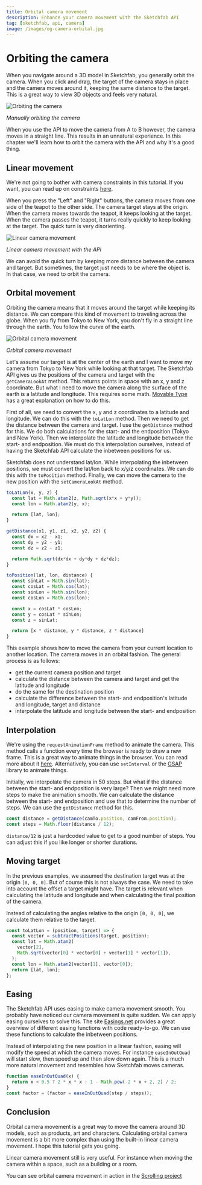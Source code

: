 ```yaml
---
title: Orbital camera movement
description: Enhance your camera movement with the Sketchfab API
tag: [sketchfab, api, camera]
image: /images/og-camera-orbital.jpg
---
```


<script setup>
import CodePenEmbed from '../../components/CodePenEmbed.vue'
</script>

# Orbiting the camera

When you navigate around a 3D model in Sketchfab, you generally orbit the camera. When you click and drag, the target of the camera stays in place and the camera moves around it, keeping the same distance to the target. This is a great way to view 3D objects and feels very natural.

![Orbiting the camera](./orbiting-camera.gif)

_Manually orbiting the camera_

When you use the API to move the camera from A to B however, the camera moves in a straight line. This results in an unnatural experience. In this chapter we'll learn how to orbit the camera with the API and why it's a good thing.

## Linear movement

We're not going to bother with camera constraints in this tutorial. If you want, you can read up on constraints [here](./camera-constraints.md).

<CodePenEmbed id="KKJJpOv/4b41f7771cb1037c19b80580da54231d" tab="result" />

When you press the "Left" and "Right" buttons, the camera moves from one side of the teapot to the other side. The camera target stays at the origin. When the camera moves towards the teapot, it keeps looking at the target. When the camera passes the teapot, it turns really quickly to keep looking at the target. The quick turn is very disorienting.

![Linear camera movement](./camera-straight.jpg)

_Linear camera movement with the API_

We can avoid the quick turn by keeping more distance between the camera and target. But sometimes, the target just needs to be where the object is. In that case, we need to orbit the camera.

## Orbital movement

Orbiting the camera means that it moves around the target while keeping its distance. We can compare this kind of movement to traveling across the globe. When you fly from Tokyo to New York, you don't fly in a straight line through the earth. You follow the curve of the earth.

![Orbital camera movement](./camera-orbital.jpg)

_Orbital camera movement_

Let's assume our target is at the center of the earth and I want to move my camera from Tokyo to New York while looking at that target. The Sketchfab API gives us the positions of the camera and target with the `getCameraLookAt` method. This returns points in space with an x, y and z coordinate. But what I need to move the camera along the surface of the earth is a latitude and longitude. This requires some math. [Movable Type](https://www.movable-type.co.uk/scripts/latlong-vectors.html) has a great explanation on how to do this.

First of all, we need to convert the x, y and z coordinates to a latitude and longitude. We can do this with the `toLatLon` method. Then we need to get the distance between the camera and target. I use the `getDistance` method for this. We do both calculations for the start- and the endposition (Tokyo and New York). Then we interpolate the latitude and longitude between the start- and endposition. We must do this interpolation ourselves, instead of having the Sketchfab API calculate the inbetween positions for us.

Sketchfab does not understand lat/lon. While interpolating the inbetween positions, we must convert the lat/lon back to x/y/z coordinates. We can do this with the `toPosition` method. Finally, we can move the camera to the new position with the `setCameraLookAt` method.

```js
toLatLon(x, y, z) {
  const lat = Math.atan2(z, Math.sqrt(x*x + y*y));
  const lon = Math.atan2(y, x);

  return [lat, lon];
}

getDistance(x1, y1, z1, x2, y2, z2) {
  const dx = x2 - x1;
  const dy = y2 - y1;
  const dz = z2 - z1;

  return Math.sqrt(dx*dx + dy*dy + dz*dz);
}

toPosition(lat, lon, distance) {
  const sinLat = Math.sin(lat);
  const cosLat = Math.cos(lat);
  const sinLon = Math.sin(lon);
  const cosLon = Math.cos(lon);

  const x = cosLat * cosLon;
  const y = cosLat * sinLon;
  const z = sinLat;

  return [x * distance, y * distance, z * distance]
}
```

<CodePenEmbed id="YzBBGRa/928fedc4f6cabcc028afd8df1c1ec774" tab="result" />

This example shows how to move the camera from your current location to another location. The camera moves in an orbital fashion. The general process is as follows:

- get the current camera position and target
- calculate the distance between the camera and target and get the latitude and longitude
- do the same for the destination position
- calculate the difference between the start- and endposition's latitude and longitude, target and distance
- interpolate the latitude and longitude between the start- and endposition

## Interpolation

We're using the `requestAnimationFrame` method to animate the camera. This method calls a function every time the browser is ready to draw a new frame. This is a great way to animate things in the browser. You can read more about it [here](https://developer.mozilla.org/en-US/docs/Web/API/window/requestAnimationFrame). Alternatively, you can use `setInterval` or the [GSAP](https://greensock.com/gsap/) library to animate things.

Initially, we interpolate the camera in 50 steps. But what if the distance between the start- and endposition is very large? Then we might need more steps to make the animation smooth. We can calculate the distance between the start- and endposition and use that to determine the number of steps. We can use the `getDistance` method for this.

```js
const distance = getDistance(camTo.position, camFrom.position);
const steps = Math.floor(distance / 12);
```

`distance/12` is just a hardcoded value to get to a good number of steps. You can adjust this if you like longer or shorter durations.

<CodePenEmbed id="qBggZMJ/4b7c86643a129af7a566ac43b723890a" tab="result" />

## Moving target

In the previous examples, we assumed the destination target was at the origin `[0, 0, 0]`. But of course this is not always the case. We need to take into account the offset a target might have. The target is relevant when calculating the latitude and longitude and when calculating the final position of the camera.

Instead of calculating the angles relative to the origin `[0, 0, 0]`, we calculate them relative to the target.

```js
const toLatLon = (position, target) => {
  const vector = subtractPositions(target, position);
  const lat = Math.atan2(
    vector[2],
    Math.sqrt(vector[0] * vector[0] + vector[1] * vector[1]),
  );
  const lon = Math.atan2(vector[1], vector[0]);
  return [lat, lon];
};
```

<CodePenEmbed id="xxMMEmd/be14420df58405c66852d0405f618f8e" tab="result" />

## Easing

The Sketchfab API uses easing to make camera movement smooth. You probably have noticed our camera movement is quite sudden. We can apply easing ourselves to solve this. The site [Easings.net](https://easings.net/#) provides a great overview of different easing functions with code ready-to-go. We can use these functions to calculate the inbetween positions.

Instead of interpolating the new position in a linear fashion, easing will modify the speed at which the camera moves. For instance `easeInOutQuad` will start slow, then speed up and then slow down again. This is a much more natural movement and resembles how Sketchfab moves cameras.

```js
function easeInOutQuad(x) {
  return x < 0.5 ? 2 * x * x : 1 - Math.pow(-2 * x + 2, 2) / 2;
}
const factor = (factor = easeInOutQuad(step / steps));
```

<CodePenEmbed id="eYxxBmB/4f141b30749a2eb02c52d0857a2997d0" tab="result" />

## Conclusion

Orbital camera movement is a great way to move the camera around 3D models, such as products, art and characters. Calculating orbital camera movement is a bit more complex than using the built-in linear camera movement. I hope this tutorial gets you going.

Linear camera movement still is very useful. For instance when moving the camera within a space, such as a building or a room.

You can see orbital camera movement in action in the [Scrolling project](../../projects/scrolling.html)
